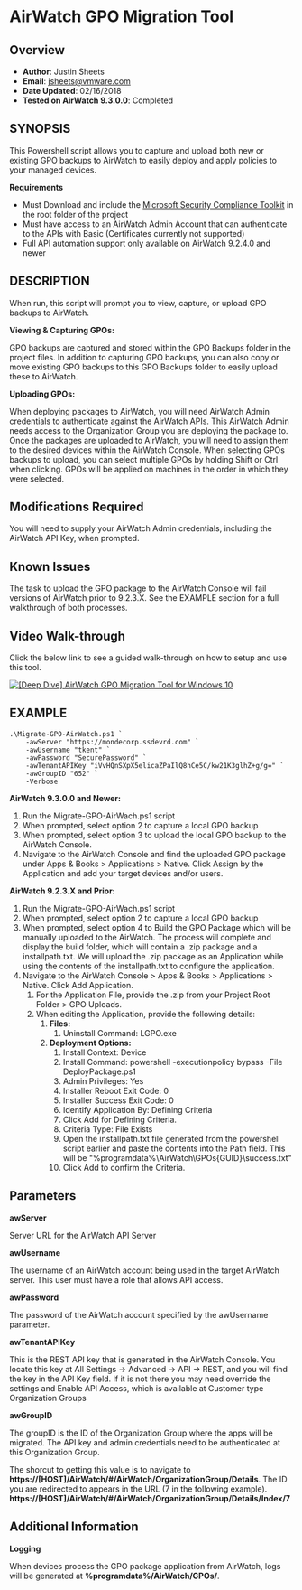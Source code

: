 # AirWatch GPO Migration Tool

## Overview
- **Author**: Justin Sheets
- **Email**: jsheets@vmware.com
- **Date Updated**: 02/16/2018
- **Tested on AirWatch 9.3.0.0**: Completed

## SYNOPSIS
This Powershell script allows you to capture and upload both new or existing GPO backups to AirWatch to easily deploy and apply policies to your managed devices.

**Requirements**

- Must Download and include the [Microsoft Security Compliance Toolkit](https://www.microsoft.com/en-us/download/details.aspx?id=55319 "Microsoft Security Compliance Toolkit") in the root folder of the project
- Must have access to an AirWatch Admin Account that can authenticate to the APIs with Basic (Certificates currently not supported)
- Full API automation support only available on AirWatch 9.2.4.0 and newer 
        
## DESCRIPTION
When run, this script will prompt you to view, capture, or upload GPO backups to AirWatch.

**Viewing & Capturing GPOs:**

GPO backups are captured and stored within the GPO Backups folder in the project files.  In addition to capturing GPO backups, you can
also copy or move existing GPO backups to this GPO Backups folder to easily upload these to AirWatch.

**Uploading GPOs:**

When deploying packages to AirWatch, you will need AirWatch Admin credentials to authenticate against the AirWatch APIs.  This AirWatch Admin needs access to the Organization Group you are deploying the package to.  Once the packages are uploaded to AirWatch, you will need to assign them to the desired devices within the AirWatch Console.
When selecting GPOs backups to upload, you can select multiple GPOs by holding Shift or Ctrl when clicking.  GPOs will be applied on machines in the order in which they were selected.
	
## Modifications Required
You will need to supply your AirWatch Admin credentials, including the AirWatch API Key, when prompted. 

## Known Issues
The task to upload the GPO package to the AirWatch Console will fail versions of AirWatch prior to 9.2.3.X.  See the EXAMPLE section for a full walkthrough of both processes.
	
## Video Walk-through
Click the below link to see a guided walk-through on how to setup and use this tool.

[![[Deep Dive] AirWatch GPO Migration Tool for Windows 10](https://img.youtube.com/vi/_PSVNd8_af0/0.jpg)](https://www.youtube.com/watch?v=_PSVNd8_af0)

## EXAMPLE

    .\Migrate-GPO-AirWatch.ps1 `
        -awServer "https://mondecorp.ssdevrd.com" `
        -awUsername "tkent" `
        -awPassword "SecurePassword" `
        -awTenantAPIKey "iVvHQnSXpX5elicaZPaIlQ8hCe5C/kw21K3glhZ+g/g=" `
        -awGroupID "652" `
        -Verbose

**AirWatch 9.3.0.0 and Newer:**

1. Run the Migrate-GPO-AirWach.ps1 script
2. When prompted, select option 2 to capture a local GPO backup
3. When prompted, select option 3 to upload the local GPO backup to the AirWatch Console.
4. Navigate to the AirWatch Console and find the uploaded GPO package under Apps & Books > Applications > Native.  Click Assign by the Application and add your target devices and/or users.

**AirWatch 9.2.3.X and Prior:**

1. Run the Migrate-GPO-AirWach.ps1 script
2. When prompted, select option 2 to capture a local GPO backup
3. When prompted, select option 4 to Build the GPO Package which will be manually uploaded to the AirWatch.  The process will complete and display the build folder, which will contain a .zip package and a installpath.txt. We will upload the .zip package as an Application while using the contents of the installpath.txt to configure the application.
4. Navigate to the AirWatch Console > Apps & Books > Applications > Native.  Click Add Application.
	1. For the Application File, provide the .zip from your Project Root Folder > GPO Uploads.
	2. When editing the Application, provide the following details:
		1. **Files:**
			1. Uninstall Command: LGPO.exe
		1. **Deployment Options:**
			1. Install Context: Device
			2. Install Command: powershell -executionpolicy bypass -File DeployPackage.ps1			
			3. Admin Privileges: Yes
			4. Installer Reboot Exit Code: 0
			5. Installer Success Exit Code: 0
			6. Identify Application By: Defining Criteria
			7. Click Add for Defining Criteria.
			8. Criteria Type: File Exists
			9. Open the installpath.txt file generated from the powershell script earlier and paste the contents into the Path field.  This will be "%programdata%\AirWatch\GPOs\{GUID}\success.txt"
			10. Click Add to confirm the Criteria.
        
## Parameters

**awServer**

Server URL for the AirWatch API Server

**awUsername**

The username of an AirWatch account being used in the target AirWatch server.  This user must have a role that allows API access.
  
**awPassword**

The password of the AirWatch account specified by the awUsername parameter.

**awTenantAPIKey**

This is the REST API key that is generated in the AirWatch Console.  You locate this key at All Settings -> Advanced -> API -> REST, and you will find the key in the API Key field.  If it is not there you may need override the settings and Enable API Access, which is available at Customer type Organization Groups

**awGroupID**

The groupID is the ID of the Organization Group where the apps will be migrated. The API key and admin credentials need to be authenticated at this Organization Group. 

The shorcut to getting this value is to navigate to **https://[HOST]/AirWatch/#/AirWatch/OrganizationGroup/Details**.
The ID you are redirected to appears in the URL (7 in the following example). **https://[HOST]/AirWatch/#/AirWatch/OrganizationGroup/Details/Index/7**

## Additional Information

**Logging**

When devices process the GPO package application from AirWatch, logs will be generated at **%programdata%/AirWatch/GPOs/**.